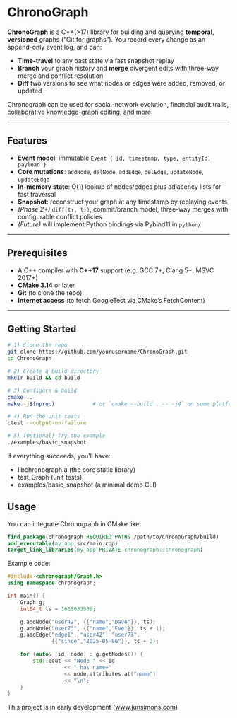# ChronoGraph

**ChronoGraph** is a C++(>17) library for building and querying **temporal**, **versioned** graphs (“Git for graphs”).  You record every change as an append-only event log, and can:

- **Time-travel** to any past state via fast snapshot replay  
- **Branch** your graph history and **merge** divergent edits with three-way merge and conflict resolution  
- **Diff** two versions to see what nodes or edges were added, removed, or updated  

Chronograph can be used for social-network evolution, financial audit trails, collaborative knowledge-graph editing, and more.

---

## Features

- **Event model**: immutable `Event { id, timestamp, type, entityId, payload }`  
- **Core mutations**: `addNode`, `delNode`, `addEdge`, `delEdge`, `updateNode`, `updateEdge`  
- **In-memory state**: O(1) lookup of nodes/edges plus adjacency lists for fast traversal  
- **Snapshot**: reconstruct your graph at any timestamp by replaying events  
- *(Phase 2+)* `diff(t₁, t₂)`, commit/branch model, three-way merges with configurable conflict policies  
- *(Future)* will implement Python bindings via Pybind11 in `python/`

---

## Prerequisites

- A C++ compiler with **C++17** support (e.g. GCC 7+, Clang 5+, MSVC 2017+)  
- **CMake 3.14** or later  
- **Git** (to clone the repo)  
- **Internet access** (to fetch GoogleTest via CMake’s FetchContent)  

---

## Getting Started

```bash
# 1) Clone the repo
git clone https://github.com/yourusername/ChronoGraph.git
cd ChronoGraph

# 2) Create a build directory
mkdir build && cd build

# 3) Configure & build
cmake ..
make -j$(nproc)            # or `cmake --build . -- -j4` on some platforms

# 4) Run the unit tests
ctest --output-on-failure

# 5) (Optional) Try the example
./examples/basic_snapshot
```

If everything succeeds, you’ll have:

- libchronograph.a (the core static library)
- test_Graph (unit tests)
- examples/basic_snapshot (a minimal demo CLI)

## Usage

You can integrate Chronograph in CMake like:
```cmake
find_package(chronograph REQUIRED PATHS /path/to/ChronoGraph/build)
add_executable(my_app src/main.cpp)
target_link_libraries(my_app PRIVATE chronograph::chronograph)
```

Example code:
```cpp
#include <chronograph/Graph.h>
using namespace chronograph;

int main() {
    Graph g;
    int64_t ts = 1618033988;

    g.addNode("user42", {{"name","Dave"}}, ts);
    g.addNode("user73", {{"name","Eve"}}, ts + 1);
    g.addEdge("edge1", "user42", "user73",
              {{"since","2025-05-06"}}, ts + 2);

    for (auto& [id, node] : g.getNodes()) {
        std::cout << "Node " << id
                  << " has name="
                  << node.attributes.at("name")
                  << "\n";
    }
}
```

This project is in early development 
(www.junsimons.com)

